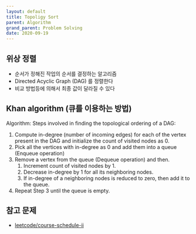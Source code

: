 ```yaml
---
layout: default
title: Topoligy Sort
parent: Algorithm
grand_parent: Problem Solving
date: 2020-09-19
---
```


## 위상 정렬

- 순서가 정해진 작업의 순서를 결정하는 알고리즘
- Directed Acyclic Graph (DAG) 를 정렬한다
- 비교 방법등에 의해서 최종 값이 달라질 수 있다

## Khan algorithm (큐를 이용하는 방법)

Algorithm: Steps involved in finding the topological ordering of a DAG:

1. Compute in-degree (number of incoming edges) for each of the vertex present in the DAG and initialize the count of visited nodes as 0.
1. Pick all the vertices with in-degree as 0 and add them into a queue (Enqueue operation)
1. Remove a vertex from the queue (Dequeue operation) and then.
   1. Increment count of visited nodes by 1.
   1. Decrease in-degree by 1 for all its neighboring nodes.
   1. If in-degree of a neighboring nodes is reduced to zero, then add it to the queue.
1. Repeat Step 3 until the queue is empty.

## 참고 문제

- [leetcode/course-schedule-ii](https://leetcode.com/problems/course-schedule-ii/)


